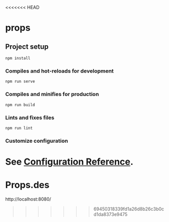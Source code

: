 <<<<<<< HEAD
# props

## Project setup
```
npm install
```

### Compiles and hot-reloads for development
```
npm run serve
```

### Compiles and minifies for production
```
npm run build
```

### Lints and fixes files
```
npm run lint
```

### Customize configuration
See [Configuration Reference](https://cli.vuejs.org/config/).
=======
# Props.des
http://localhost:8080/ 
>>>>>>> 69450318339fd1a26d8b26c3b0cd1da8373e9475
